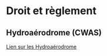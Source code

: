 # Droit et règlement
## Hydroaérodrome (CWAS)
[Lien sur les Hydroaérodrome](https://duckduckgo.com](https://tc.canada.ca/fr/aviation/publications/manuel-information-aeronautique-transports-canada-aim-tc-tp-14371)https://tc.canada.ca/fr/aviation/publications/manuel-information-aeronautique-transports-canada-aim-tc-tp-14371)
